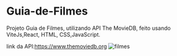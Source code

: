 # Guia-de-Filmes
Projeto Guia de Filmes, utilizando API The MovieDB, feito usando ViteJs,React, HTML, CSS,JavaScript.

link da API:https://www.themoviedb.org
![filmes](https://user-images.githubusercontent.com/108549505/188247381-7c7189fd-dd8d-44c0-b842-d67dcaf6bd12.PNG)
